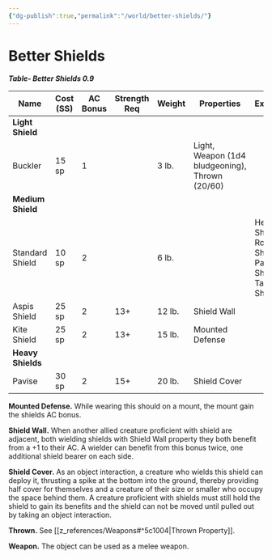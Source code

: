 ```yaml
---
{"dg-publish":true,"permalink":"/world/better-shields/"}
---
```



# Better Shields

***Table- Better Shields 0.9***

| Name              | Cost (SS) | AC Bonus | Strength Req | Weight | Properties                                      | Examples                                                |
| ----------------- | --------- | -------- | ------------ | ------ | ----------------------------------------------- | ------------------------------------------------------- |
| **Light Shield**  |           |          |              |        |                                                 |                                                         |
| Buckler           | 15 sp     | 1        |              | 3 lb.  | Light, Weapon (1d4 bludgeoning), Thrown (20/60) |                                                         |
| **Medium Shield** |           |          |              |        |                                                 |                                                         |
| Standard Shield   | 10 sp     | 2        |              | 6 lb.  |                                                 | Heater Shield, Round Shield, Parma Shield, Targe Shield |
| Aspis Shield      | 25 sp     | 2        | 13+          | 12 lb. | Shield Wall                                     |                                                         |
| Kite Shield       | 25 sp     | 2        | 13+          | 15 lb. | Mounted Defense                                 |                                                         |
| **Heavy Shields** |           |          |              |        |                                                 |                                                         |
| Pavise            | 30 sp     | 2        | 15+          | 20 lb. | Shield Cover                                    |                                                         |{ #tablebettershields}


**Mounted Defense.** While wearing this should on a mount, the mount gain the shields AC bonus.

**Shield Wall.** When another allied creature proficient with shield are adjacent, both wielding shields with Shield Wall property they both benefit from a +1 to their AC. A wielder can benefit from this bonus twice, one additional shield bearer on each side. 

**Shield Cover.** As an object interaction, a creature who wields this shield can deploy it, thrusting a spike at the bottom into the ground, thereby providing half cover for themselves and a creature of their size or smaller who occupy the space behind them. A creature proficient with shields must still hold the shield to gain its benefits and the shield can not be moved until pulled out by taking an object interaction.

**Thrown.** See [[z_references/Weapons#^5c1004\|Thrown Property]].

**Weapon.** The object can be used as a melee weapon.
